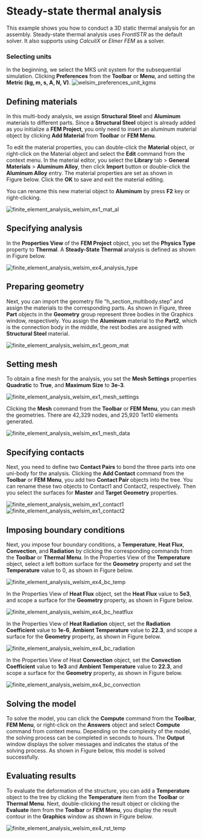 # Steady-state thermal analysis
This example shows you how to conduct a 3D static thermal analysis for an assembly. 
 Steady-state thermal analysis uses *FrontISTR* as the default solver. It also supports using *CalculiX* or *Elmer FEM* as a solver.

### Selecting units
In the beginning, we select the MKS unit system for the subsequential simulation. Clicking **Preferences** from the **Toolbar** or **Menu**, and setting the **Metric (kg, m, s, A, N, V)**.
![welsim_preferences_unit_kgms](../../../img/3_guide/welsim_preferences_unit_kgms.png "Selecting MKS unit system from the preferences.")


## Defining materials
In this multi-body analysis, we assign **Structural Steel** and **Aluminum** materials to different parts. Since a **Structural Steel** object is already added as you initialize a **FEM Project**, you only need to insert an aluminum material object by clicking **Add Material** from **Toolbar** or **FEM Menu**. 

To edit the material properties, you can double-click the **Material** object, or right-click on the Material object and select the **Edit** command from the context menu. In the material editor, you select the **Library** tab > **General Materials** > **Aluminum Alloy**, then click **Import** button or double-click the **Aluminum Alloy** entry. The material properties are set as shown in Figure below. Click the **OK** to save and exit the material editing. 

You can rename this new material object to **Aluminum** by press **F2** key or right-clicking.

![finite_element_analysis_welsim_ex1_mat_al](../../../img/3_guide/ch2_start_ex1_mat_al.png "Defining a new Aluminum material from the material library.")


## Specifying analysis 
In the **Properties View** of the **FEM Project** object, you set the **Physics Type** property to **Thermal**. A **Steady-State Thermal** analysis is defined as shown in Figure below.

![finite_element_analysis_welsim_ex4_analysis_type](../../../img/3_guide/ch2_start_ex4_analysis_type.png "Defining a Steady-State Thermal analysis at the Properties View of FEM Project object.")

## Preparing geometry
Next, you can import the geometry file “h_section_multibody.step” and assign the materials to the corresponding parts. As shown in Figure, three **Part** objects in the **Geometry** group represent three bodies in the Graphics window, respectively. You assign the **Aluminum** material to the **Part2**, which is the connection body in the middle, the rest bodies are assigned with **Structural Steel** material.

![finite_element_analysis_welsim_ex1_geom_mat](../../../img/3_guide/ch2_start_ex1_geom_mat.png "Importing an assembly model and assign Aluminum material to the middle connection part.")


## Setting mesh
To obtain a fine mesh for the analysis, you set the **Mesh Settings** properties **Quadratic** to **True**, and **Maximum Size** to **3e-3**.

![finite_element_analysis_welsim_ex1_mesh_settings](../../../img/3_guide/ch2_start_ex1_mesh_settings.png "Global mesh settings.")

Clicking the **Mesh** command from the **Toolbar** or **FEM Menu**, you can mesh the geometries. There are 42,329 nodes, and 25,920 Tet10 elements generated.

![finite_element_analysis_welsim_ex1_mesh_data](../../../img/3_guide/ch2_start_ex1_mesh_data.png "The Mesh object shows the generated mesh for a three-part assembly. It is consist of 21117 nodes, and 12427 Tet10 elements.")


## Specifying contacts 
Next, you need to define two **Contact Pairs** to bond the three parts into one uni-body for the analysis. Clicking the **Add Contact** command from the **Toolbar** or **FEM Menu**, you add two **Contact Pair** objects into the tree. You can rename these two objects to Contact1 and Contact2, respectively. Then you select the surfaces for **Master** and **Target Geometry** properties. 

![finite_element_analysis_welsim_ex1_contact1](../../../img/3_guide/ch2_start_ex1_contact1.png "Defining the Master and Target surfaces for the first contact pair.")
![finite_element_analysis_welsim_ex1_contact2](../../../img/3_guide/ch2_start_ex1_contact2.png "Defining the Master and Target surfaces for the second contact pair.")



## Imposing boundary conditions
Next, you impose four boundary conditions, a **Temperature**, **Heat Flux**, **Convection**, and **Radiation** by clicking the corresponding commands from the **Toolbar** or **Thermal Menu**. In the Properties View of the **Temperature** object, select a left bottom surface for the **Geometry** property and set the **Temperature** value to 0, as shown in Figure below.

![finite_element_analysis_welsim_ex4_bc_temp](../../../img/3_guide/ch2_start_ex4_bc_temp.png "Imposing a zero-value Temperature boundary condition on a surface of Part1.")

In the Properties View of **Heat Flux** object, set the **Heat Flux** value to **5e3**, and scope a surface for the **Geometry** property, as shown in Figure below.

![finite_element_analysis_welsim_ex4_bc_heatflux](../../../img/3_guide/ch2_start_ex4_bc_heatflux.png "Imposing a heat flux boundary condition on a surface of Part1.")

In the Properties View of **Heat Radiation** object, set the **Radiation Coefficient** value to **1e-6**, **Ambient Temperature** value to **22.3**, and scope a surface for the **Geometry** property, as shown in Figure below.

![finite_element_analysis_welsim_ex4_bc_radiation](../../../img/3_guide/ch2_start_ex4_bc_radiation.png "Imposing a Heat Radiation boundary condition on a surface of Part2.")

In the Properties View of Heat **Convection** object, set the **Convection Coefficient** value to **1e3** and **Ambient Temperature** value to **22.3**, and scope a surface for the **Geometry** property, as shown in Figure below.

![finite_element_analysis_welsim_ex4_bc_convection](../../../img/3_guide/ch2_start_ex4_bc_convection.png "Imposing a heat convection boundary condition on a surface of Part2.")


## Solving the model
To solve the model, you can click the **Compute** command from the **Toolbar**, **FEM Menu**, or right-click on the **Answers** object and select **Compute** command from context menu. Depending on the complexity of the model, the solving process can be completed in seconds to hours. The **Output** window displays the solver messages and indicates the status of the solving process. As shown in Figure below, this model is solved successfully.


## Evaluating results
To evaluate the deformation of the structure, you can add a **Temperature** object to the tree by clicking the **Temperature** item from the **Toolbar** or **Thermal Menu**. Next, double-clicking the result object or clicking the **Evaluate** item from the **Toolbar** or **FEM Menu**, you display the result contour in the **Graphics** window as shown in Figure below. 

![finite_element_analysis_welsim_ex4_rst_temp](../../../img/3_guide/ch2_start_ex4_rst_temp.png "Evaluating and displaying the temperature of the assembly subjected to the given conditions.")
